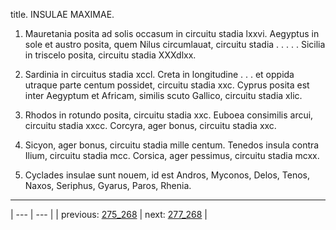 title. INSULAE MAXIMAE.



1. Mauretania posita ad solis occasum in circuitu stadia lxxvi. Aegyptus in sole et austro posita, quem Nilus circumlauat, circuitu stadia . . . . . Sicilia in triscelo posita, circuitu stadia ⅩⅩⅩdlxx.



2. Sardinia in circuitus stadia xccl. Creta in longitudine . . . et oppida utraque parte centum possidet, circuitu stadia xxc. Cyprus posita est inter Aegyptum et Africam, similis scuto Gallico, circuitu stadia xlic.



3. Rhodos in rotundo posita, circuitu stadia xxc. Euboea consimilis arcui, circuitu stadia xxcc. Corcyra, ager bonus, circuitu stadia xxc.



4. Sicyon, ager bonus, circuitu stadia mille centum. Tenedos insula contra Ilium, circuitu stadia mcc. Corsica, ager pessimus, circuitu stadia mcxx.



5. Cyclades insulae sunt nouem, id est Andros, Myconos, Delos, Tenos, Naxos, Seriphus, Gyarus, Paros, Rhenia.



---

| --- | --- |
| previous: [275_268](../275_268/) | next: [277_268](../277_268/) |